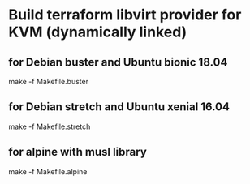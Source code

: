 # Build terraform libvirt provider for KVM (dynamically linked)

## for Debian buster and Ubuntu bionic 18.04
make -f Makefile.buster

## for Debian stretch and Ubuntu xenial 16.04
make -f Makefile.stretch

## for alpine with musl library
make -f Makefile.alpine
